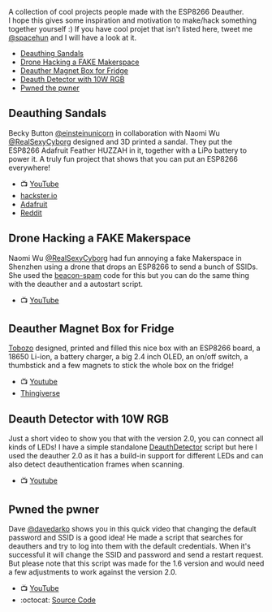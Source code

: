 A collection of cool projects people made with the ESP8266 Deauther.  
I hope this gives some inspiration and motivation to make/hack something together yourself :)
If you have cool projet that isn't listed here, tweet me [@spacehun](http://github.com/spacehuhn/) and I will have a look at it.

- [Deauthing Sandals]()
- [Drone Hacking a FAKE Makerspace]()
- [Deauther Magnet Box for Fridge]()
- [Deauth Detector with 10W RGB]()
- [Pwned the pwner]()

## Deauthing Sandals
Becky Button [@einsteinunicorn](https://twitter.com/einsteinunicorn) in collaboration with Naomi Wu [@RealSexyCyborg](https://twitter.com/RealSexyCyborg) designed and 3D printed a sandal. They put the ESP8266 Adafruit Feather HUZZAH in it, together with a LiPo battery to power it. 
A truly fun project that shows that you can put an ESP8266 everywhere!
- 📺 [YouTube](https://www.youtube.com/watch?v=XHkkO97mxTk)
- [hackster.io](https://www.hackster.io/58569/wi-fi-deauthing-sandals-540e3b)
- [Adafruit](https://blog.adafruit.com/2017/09/27/wi-fi-deauthing-sandals-wearablewednesday/)
- [Reddit](https://www.reddit.com/r/hacking/comments/7227un/high_school_girl_builds_esp8266_into_deauth/)

## Drone Hacking a FAKE Makerspace
Naomi Wu [@RealSexyCyborg](https://twitter.com/RealSexyCyborg) had fun annoying a fake Makerspace in Shenzhen using a drone that drops an ESP8266 to send a bunch of SSIDs.
She used the [beacon-spam](https://github.com/spacehuhn/esp8266_beaconSpam) code for this but you can do the same thing with the deauther and a autostart script.
- 📺 [YouTube](https://www.youtube.com/watch?v=Cdk4Zw2oYdc)

## Deauther Magnet Box for Fridge
[Tobozo](https://twitter.com/TobozoTagada) designed, printed and filled this nice box with an ESP8266 board, a 18650 Li-ion, a battery charger, a big 2.4 inch OLED, an on/off switch, a thumbstick and a few magnets to stick the whole box on the fridge!
- 📺 [Youtube](https://www.youtube.com/watch?v=bNIh7MjtLx8)
- [Thingiverse](https://www.thingiverse.com/thing:2781867)

## Deauth Detector with 10W RGB
Just a short video to show you that with the version 2.0, you can connect all kinds of LEDs!
I have a simple standalone [DeauthDetector](https://github.com/spacehuhn/DeauthDetector) script but here I used the deauther 2.0 as it has a build-in support for different LEDs and can also detect deauthentication frames when scanning.
- 📺 [Youtube](https://www.youtube.com/watch?v=sPGe1WIt5kA)

## Pwned the pwner
Dave [@davedarko](https://twitter.com/davedarko) shows you in this quick video that changing the default password and SSID is a good idea! He made a script that searches for deauthers and try to log into them with the default credentials. When it's successful it will change the SSID and password and send a restart request.
But please note that this script was made for the 1.6 version and would need a few adjustments to work against the version 2.0.
- 📺 [YouTube](https://www.youtube.com/watch?v=D8zmXoDFpjU)
- :octocat: [Source Code](https://gist.github.com/davedarko/87183b00e77ffb8fc59f89bf3b23d561)